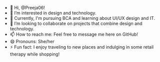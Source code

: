- 👋 Hi, @Preeja06! 
- 👀 I’m interested in design and technology.
- 🌱 Currently, I'm pursuing BCA and learning about UI/UX design and IT.
- 💞️ I’m looking to collaborate on projects that combine design and technology.
- 📫 How to reach me: Feel free to message me here on GitHub!
- 😄 Pronouns: She/her
- ⚡ Fun fact: I enjoy traveling to new places and indulging in some retail therapy while shopping!

<!---
Preeja06/Preeja06 is a ✨ special ✨ repository because its `README.md` (this file) appears on your GitHub profile.
You can click the Preview link to take a look at your changes.
--->
